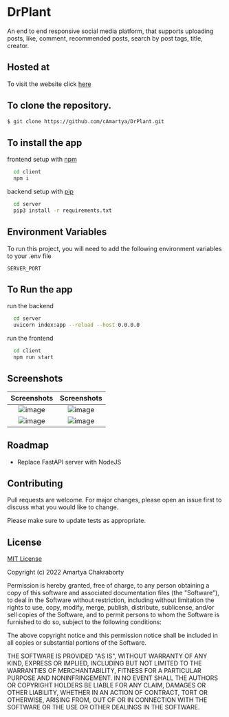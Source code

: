 # DrPlant

An end to end responsive social media platform, that supports uploading posts, like, comment, recommended posts, search by post tags, title, creator.

## Hosted at

To visit the website click [here](https://drplant.netlify.app/)

## To clone the repository.

```bash
$ git clone https://github.com/cAmartya/DrPlant.git
```

## To install the app 

frontend setup with [npm](https://www.npmjs.com/)
```bash
  cd client
  npm i
```

backend setup with [pip](https://pypi.org/project/pip/)
```bash
  cd server
  pip3 install -r requirements.txt
```


## Environment Variables

To run this project, you will need to add the following environment variables to your .env file

 `SERVER_PORT` 

## To Run the app

run the backend

```bash
  cd server
  uvicorn index:app --reload --host 0.0.0.0
```

run the frontend

```bash
  cd client
  npm run start
```    
## Screenshots

Screenshots                  |  Screenshots
:-------------------------:|:-------------------------:
![image](https://user-images.githubusercontent.com/80196675/178326983-02b9cb28-869c-42cf-9ec4-ff3cfdf88a30.png) |  ![image](https://user-images.githubusercontent.com/80196675/178327030-50ca1e24-be8b-471c-a63e-a3bbae75c493.png)
![image](https://user-images.githubusercontent.com/80196675/178327089-d406ebf3-6a99-4356-875d-426d1fda76b5.png)  |  ![image](https://user-images.githubusercontent.com/80196675/178327121-abd4dd00-3a39-49d6-b8ce-bf038365c33f.png)


## Roadmap

- Replace FastAPI server with NodeJS

## Contributing
Pull requests are welcome. For major changes, please open an issue first to discuss what you would like to change.

Please make sure to update tests as appropriate.

## License
[MIT License](https://choosealicense.com/licenses/mit/) 

Copyright (c) 2022 Amartya Chakraborty

Permission is hereby granted, free of charge, to any person obtaining a copy
of this software and associated documentation files (the "Software"), to deal
in the Software without restriction, including without limitation the rights
to use, copy, modify, merge, publish, distribute, sublicense, and/or sell
copies of the Software, and to permit persons to whom the Software is
furnished to do so, subject to the following conditions:

The above copyright notice and this permission notice shall be included in all
copies or substantial portions of the Software.

THE SOFTWARE IS PROVIDED "AS IS", WITHOUT WARRANTY OF ANY KIND, EXPRESS OR
IMPLIED, INCLUDING BUT NOT LIMITED TO THE WARRANTIES OF MERCHANTABILITY,
FITNESS FOR A PARTICULAR PURPOSE AND NONINFRINGEMENT. IN NO EVENT SHALL THE
AUTHORS OR COPYRIGHT HOLDERS BE LIABLE FOR ANY CLAIM, DAMAGES OR OTHER
LIABILITY, WHETHER IN AN ACTION OF CONTRACT, TORT OR OTHERWISE, ARISING FROM,
OUT OF OR IN CONNECTION WITH THE SOFTWARE OR THE USE OR OTHER DEALINGS IN THE
SOFTWARE.
